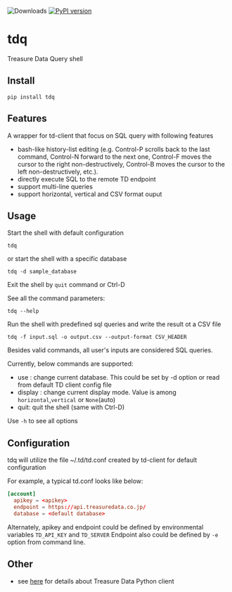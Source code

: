 ![Downloads](https://static.pepy.tech/badge/tdq)
[![PyPI version](https://badge.fury.io/py/tdq.svg)](https://badge.fury.io/py/tdq)


# tdq
Treasure Data Query shell 

## Install
```
pip install tdq
```

## Features
A wrapper for td-client that focus on SQL query with following features
- bash-like history-list editing (e.g. Control-P scrolls back to the last command, Control-N forward to the next one, Control-F moves the cursor to the right non-destructively, Control-B moves the cursor to the left non-destructively, etc.).
- directly execute SQL to the remote TD endpoint
- support multi-line queries
- support horizontal, vertical and CSV format ouput

## Usage
Start the shell with default configuration
```
tdq
```

or start the shell with a specific database
```
tdq -d sample_database
```

Exit the shell by `quit` command or Ctrl-D



See all the command parameters:
```
tdq --help
```

Run the shell with predefined sql queries and write the result ot a CSV file
```
tdq -f input.sql -o output.csv --output-format CSV_HEADER
```

Besides valid commands, all user's inputs are considered SQL queries.

Currently, below commands are supported:
- use <database> : change current database. This could be set by -d option or read from default TD client config file
- display <mode>: change current display mode. Value is among `horizontal`,`vertical` or `None`(auto)
- quit: quit the shell (same with Ctrl-D)

Use `-h` to see all options


## Configuration
tdq will utilize the file ~/.td/td.conf created by td-client for default configuration

For example, a typical td.conf looks like below:
```td.conf
[account]
  apikey = <apikey>
  endpoint = https://api.treasuredata.co.jp/
  database = <default database>
```

Alternately, apikey and endpoint could be defined by environmental variables `TD_API_KEY` and `TD_SERVER`
Endpoint also could be defined by `-e` option from command line.



## Other
- see [here](https://github.com/treasure-data/td-client-python) for details about Treasure Data Python client

